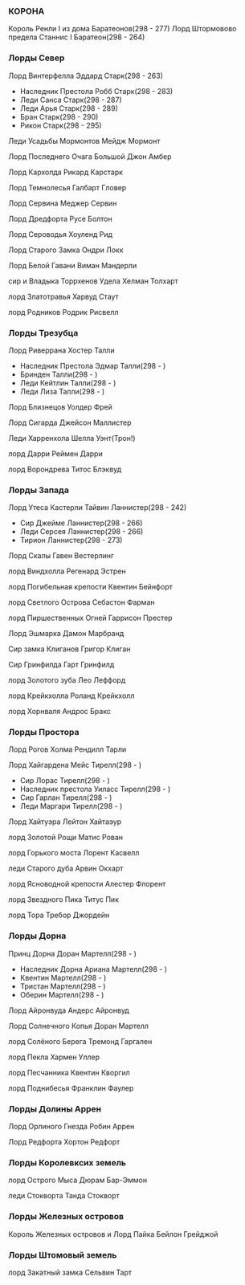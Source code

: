 ### КОРОНА

Король Ренли I из дома Баратеонов(298 - 277)
Лорд Штормовово предела Станнис I Баратеон(298 - 264)

### Лорды Север

Лорд Винтерфелла Эддард Старк(298 - 263)
- Наследник Престола Робб Старк(298 - 283)
- Леди Санса Старк(298 - 287)
- Леди Арья Старк(298 - 289)
- Бран Старк(298 - 290)
- Рикон Старк(298 - 295)

Леди Усадьбы Мормонтов Мейдж Мормонт

Лорд Последнего Очага Большой Джон Амбер

Лорд Кархолда Рикард Карстарк

Лорд Темнолесья Галбарт Гловер

Лорд Сервина Меджер Сервин

Лорд Дредфорта Русе Болтон

Лорд Сероводья Хоуленд Рид

Лорд Старого Замка Ондри Локк

Лорд Белой Гавани Виман Мандерли

сир и Владыка Торрхенов Удела Хелман Толхарт

лорд Златотравья Харвуд Стаут

лорд Родников Родрик Рисвелл

### Лорды Трезубца

Лорд Риверрана Хостер Талли
- Наследник Престола Эдмар Талли(298 - )
- Бринден Талли(298 - )
- Леди Кейтлин Талли(298 - )
- Леди Лиза Талли(298 - )

Лорд Близнецов Уолдер Фрей

Лорд Сигарда Джейсон Маллистер

Леди Харренхола Шелла Уэнт(Трон!)

лорд Дарри Реймен Дарри

лорд Ворондрева Титос Блэквуд

### Лорды Запада

Лорд Утеса Кастерли Тайвин Ланнистер(298 - 242)
- Сир Джейме Ланнистер(298 - 266)
- Леди Серсея Ланнистер(298 - 266)
- Тирион Ланнистер(298 - 273)

Лорд Скалы Гавен Вестерлинг

лорд Виндхолла Регенард Эстрен

лорд Погибельная крепости Квентин Бейнфорт

лорд Светлого Острова Себастон Фарман

лорд Пиршественных Огней Гаррисон Престер

Лорд Эшмарка Дамон Марбранд

Сир замка Клиганов Григор Клиган

Сир Гринфилда Гарт Гринфилд

лорд Золотого зуба Лео Леффорд

лорд Крейкхолла Роланд Крейкхолл

лорд Хорнваля Андрос Бракс

### Лорды Простора

Лорд Рогов Холма Рендилл Тарли

Лорд Хайгардена Мейс Тирелл(298 - )
- Сир Лорас Тирелл(298 - )
- Наследник престола Уиласс Тирелл(298 - )
- Сир Гарлан Тирелл(298 - )
- Леди Маргари Тирелл(298 - )

Лорд Хайтуэра Лейтон Хайтаэур

лорд Золотой Рощи Матис Рован

лорд Горького моста Лорент Касвелл

леди Старого дуба Арвин Окхарт

лорд Ясноводной крепости Алестер Флорент

лорд Звездного Пика Титус Пик

лорд Тора Требор Джордейн

### Лорды Дорна

Принц Дорна Доран Мартелл(298 - )
- Наследник Дорна Ариана Мартелл(298 - )
- Квентин Мартелл(298 - )
- Тристан Мартелл(298 - )
- Оберин Мартелл(298 - )

Лорд Айронвуда Андерс Айронвуд

Лорд Солнечного Копья Доран Мартелл

лорд Солёного Берега Тремонд Гаргален

лорд Пекла Хармен Уллер

лорд Песчанника Квентин Кворгил

лорд Поднибесья Франклин Фаулер

### Лорды Долины Аррен

Лорд Орлиного Гнезда Робин Аррен

Лорд Редфорта Хортон Редфорт

### Лорды Королевксих земель

лорд Острого Мыса Дюрам Бар-Эммон

леди Стокворта Танда Стокворт

### Лорды Железных островов

Король Железных островов и Лорд Пайка Бейлон Грейджой

### Лорды Штомовый земель

лорд Закатный замка Сельвин Тарт
